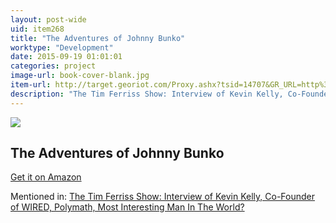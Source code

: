```yaml
---
layout: post-wide
uid: item268
title: "The Adventures of Johnny Bunko"
worktype: "Development"
date: 2015-09-19 01:01:01
categories: project
image-url: book-cover-blank.jpg
item-url: http://target.georiot.com/Proxy.ashx?tsid=14707&GR_URL=http%3A%2F%2Fwww.amazon.com%2FThe-Adventures-Johnny-Bunko-Career%2Fdp%2F1594482918%2F
description: "The Tim Ferriss Show: Interview of Kevin Kelly, Co-Founder of WIRED, Polymath, Most Interesting Man In The World?"
---
```

<a href="http://target.georiot.com/Proxy.ashx?tsid=14707&GR_URL=http%3A%2F%2Fwww.amazon.com%2FThe-Adventures-Johnny-Bunko-Career%2Fdp%2F1594482918%2F" target="blank"><img src="../../../../img/thumbs/book-cover-blank.jpg" class="prod-img"></a>
<h2>The Adventures of Johnny Bunko</h2>
<p><a href="http://target.georiot.com/Proxy.ashx?tsid=14707&GR_URL=http%3A%2F%2Fwww.amazon.com%2FThe-Adventures-Johnny-Bunko-Career%2Fdp%2F1594482918%2F" target="blank">Get it on Amazon</a><p>
<p>Mentioned in: <a href="http://fourhourworkweek.com/2014/08/29/kevin-kelly/" target="blank">The Tim Ferriss Show: Interview of Kevin Kelly, Co-Founder of WIRED, Polymath, Most Interesting Man In The World?</a></p>
